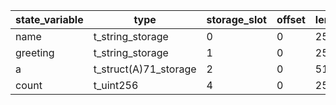 | state_variable | type | storage_slot | offset | length |
| -------------- | ---- | ------------ | ------ | ------ |
| name | t_string_storage | 0 | 0 | 256 |
| greeting | t_string_storage | 1 | 0 | 256 |
| a | t_struct(A)71_storage | 2 | 0 | 512 |
| count | t_uint256 | 4 | 0 | 256 |
